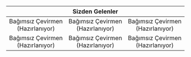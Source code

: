 <div class="tg-wrap"><table>
<thead>
  <tr>
    <th></th>
    <th style="text-align:center">Sizden Gelenler</th>
    <th></th>
  </tr>
</thead>
<tbody>
  <tr>
    <!--
    <td>Prince of Persia: The Sands of Time <br> (CriminaL277, Deftones)</td>
    <td>Prince of Persia: Warrior Within  <br> (CriminaL277, Deftones)</td>
    <td>Prince of Persia: The Two Thrones  <br> (CriminaL277, Deftones)</td>
    <td>Crypt of the Necrodancer <br> (Karabibik)</td>
    -->
	<td style="text-align:center">Bağımsız Çevirmen <br> (Hazırlanıyor)</td>
    <td style="text-align:center">Bağımsız Çevirmen <br> (Hazırlanıyor)</td>
    <td style="text-align:center">Bağımsız Çevirmen <br> (Hazırlanıyor)</td>
  </tr>
  <tr>
    <td style="text-align:center">Bağımsız Çevirmen <br> (Hazırlanıyor)</td>
    <td style="text-align:center">Bağımsız Çevirmen <br> (Hazırlanıyor)</td>
    <td style="text-align:center">Bağımsız Çevirmen <br> (Hazırlanıyor)</td>
  </tr>
</tbody>
</table></div>
